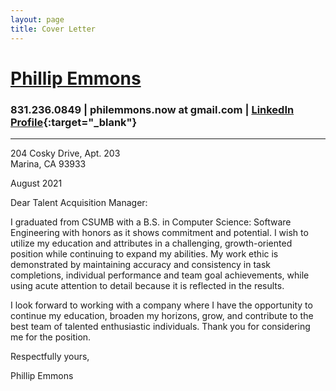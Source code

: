 ```yaml
---
layout: page
title: Cover Letter
---
```


# [Phillip Emmons](https://drive.google.com/file/d/1fPsD66Gd0j4b638h2Ul0hdu7saO7B7Tm/view?usp=sharing)
### 831.236.0849 | philemmons.now at gmail.com | [LinkedIn Profile](https://www.linkedin.com/in/phillip-t-emmons/){:target="_blank"}
---
<p>204 Cosky Drive, Apt. 203</br>
Marina, CA 93933</p>

<p>August 2021</p>

<p>Dear Talent Acquisition Manager:</p>

<p>I graduated from CSUMB with a B.S. in Computer Science: Software Engineering with honors as it shows commitment and potential. I wish to utilize my education and attributes in a challenging, growth-oriented position while continuing to expand my abilities. My work ethic is demonstrated by maintaining accuracy and consistency in task completions, individual performance and team goal achievements, while using acute attention to detail because it is reflected in the results.</p>

<p>I look forward to working with a company where I have the opportunity to continue my education, broaden my horizons, grow, and contribute to the best team of talented enthusiastic individuals. Thank you for considering me for the position.</p>

<p>Respectfully yours,</p>

<p>Phillip Emmons</p>
